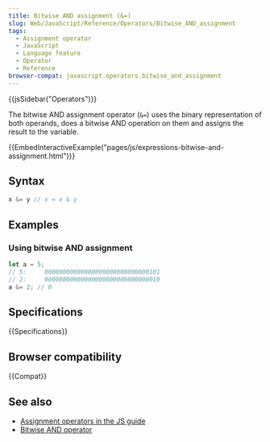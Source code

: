 ```yaml
---
title: Bitwise AND assignment (&=)
slug: Web/JavaScript/Reference/Operators/Bitwise_AND_assignment
tags:
  - Assignment operator
  - JavaScript
  - Language feature
  - Operator
  - Reference
browser-compat: javascript.operators.bitwise_and_assignment
---
```

{{jsSidebar("Operators")}}

The bitwise AND assignment operator (`&=`) uses the binary representation of
both operands, does a bitwise AND operation on them and assigns the result to
the variable.

{{EmbedInteractiveExample("pages/js/expressions-bitwise-and-assignment.html")}}

## Syntax

```js
x &= y // x = x & y
```

## Examples

### Using bitwise AND assignment

```js
let a = 5;
// 5:     00000000000000000000000000000101
// 2:     00000000000000000000000000000010
a &= 2; // 0
```

## Specifications

{{Specifications}}

## Browser compatibility

{{Compat}}

## See also

- [Assignment operators in the JS guide](/en-US/docs/Web/JavaScript/Guide/Expressions_and_Operators#Assignment)
- [Bitwise AND operator](/en-US/docs/Web/JavaScript/Reference/Operators/Bitwise_AND)
